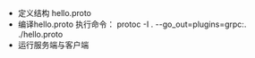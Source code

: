 * 定义结构 hello.proto
* 编译hello.proto 执行命令：  protoc -I . --go_out=plugins=grpc:. ./hello.proto
* 运行服务端与客户端